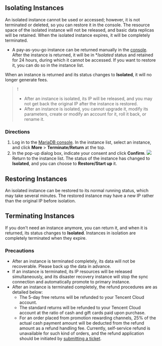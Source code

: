 ## Isolating Instances
An isolated instance cannot be used or accessed; however, it is not terminated or deleted, so you can restore it in the console. The resource space of the isolated instance will not be released, and basic data replicas will be retained. When the isolated instance expires, it will be completely terminated.
- A pay-as-you-go instance can be returned manually in the [console](https://console.cloud.tencent.com/mariadb/instance/index). After the instance is returned, it will be in **Isolated* status and retained for 24 hours, during which it cannot be accessed. If you want to restore it, you can do so in the instance list.

When an instance is returned and its status changes to **Isolated**, it will no longer generate fees.

>!
>- After an instance is isolated, its IP will be released, and you may not get back the original IP after the instance is restored.
>- After an instance is isolated, you cannot upgrade it, modify its parameters, create or modify an account for it, roll it back, or rename it.
>

### Directions
1. Log in to the [MariaDB console](https://console.cloud.tencent.com/mariadb). In the instance list, select an instance, and click **More** > **Terminate/Return** at the top.
2. In the pop-up dialog box, indicate your consent and click **Confirm**.
![](https://main.qcloudimg.com/raw/6fdd575dba4ca3989f946089327d1f7d.png)
Return to the instance list. The status of the instance has changed to **Isolated**, and you can choose to **Restore/Start up** it.

## Restoring Instances
An isolated instance can be restored to its normal running status, which may take several minutes. The restored instance may have a new IP rather than the original IP before isolation.

## Terminating Instances
If you don't need an instance anymore, you can return it, and when it is returned, its status changes to **Isolated**. Instances in isolation are completely terminated when they expire.

### Precautions
- After an instance is terminated completely, its data will not be recoverable. Please back up the data in advance.
- If an instance is terminated, its IP resources will be released simultaneously, and its disaster recovery instance will stop the sync connection and automatically promote to primary instance.
- After an instance is terminated completely, the refund procedures are as detailed below:
  - The 5-day free returns will be refunded to your Tencent Cloud account.
  - The standard returns will be refunded to your Tencent Cloud account at the ratio of cash and gift cards paid upon purchase.
  - For an order placed from promotion rewarding channels, 25% of the actual cash payment amount will be deducted from the refund amount as a refund handling fee. Currently, self-service refund is unavailable for such kind of orders, and the refund application should be initiated by [submitting a ticket](https://console.cloud.tencent.com/workorder/category).

 
